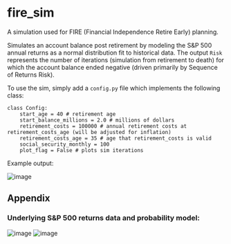 # fire_sim
A simulation used for FIRE (Financial Independence Retire Early) planning.

Simulates an account balance post retirement by modeling the S&P 500 annual returns as a normal distribution fit to historical data.
The output `Risk` represents the number of iterations (simulation from retirement to death) for which the account balance ended negative (driven primarily by Sequence of Returns Risk).

To use the sim, simply add a `config.py` file which implements the following class:
```
class Config:
    start_age = 40 # retirement age
    start_balance_millions = 2.0 # millions of dollars
    retirement_costs = 100000 # annual retirement costs at retirement_costs_age (will be adjusted for inflation)
    retirement_costs_age = 35 # age that retirement_costs is valid
    social_security_monthly = 100
    plot_flag = False # plots sim iterations
```
Example output:

![image](https://github.com/t-mccawley/fire_sim/assets/29646748/cac48f36-3a1a-4a19-a785-c17687b984b6)
## Appendix
### Underlying S&P 500 returns data and probability model:
![image](https://github.com/t-mccawley/fire_sim/assets/29646748/e60c1291-5226-46b7-86ab-75ac8c9d388e)
![image](https://github.com/t-mccawley/fire_sim/assets/29646748/b129cdc1-eb27-475d-a630-2e23f60e8634)
